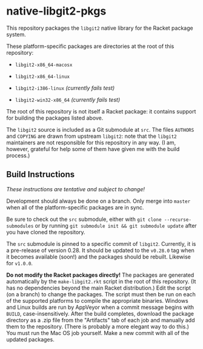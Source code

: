 native-libgit2-pkgs
=====================

This repository packages the `libgit2` native library for
the Racket package system.

These platform-specific packages are directories
at the root of this repository:

- `libgit2-x86_64-macosx`
    
- `libgit2-x86_64-linux`

- `libgit2-i386-linux` *(currently fails test)*

- `libgit2-win32-x86_64` *(currently fails test)*

The root of this repository is not itself a Racket package:
it contains support for building the packages listed above.

The `libgit2` source is included as a Git submodule at `src`.
The files `AUTHORS` and `COPYING` are drawn from upstream `libgit2`:
note that the `libgit2` maintainers are not responsible for this
repository in any way.
(I am, however, grateful for help some of them have given me
with the build process.)

Build Instructions
------------------

*These instructions are tentative and subject to change!*

Development should always be done on a branch.
Only merge into `master` when all of the platform-specific packages
are in sync.

Be sure to check out the `src` submodule,
either with `git clone --recurse-submodules`
or by running `git submodule init && git submodule update`
after you have cloned the repository.

The `src` submodule is pinned to a specific commit of `libgit2`.
Currently, it is a pre-release of version 0.28.
It should be updated to the `v0.28.0` tag when it becomes available
(soon!) and the packages should be rebuilt.
Likewise for `v1.0.0`.

**Do not modify the Racket packages directly!**
The packages are generated automatically by the `make-libgit2.rkt`
script in the root of this repository.
(It has no dependencies beyond the main Racket distribution.)
Edit the script (on a branch) to change the packages.
The script must then be run on each of the supported platforms to
compile the appropriate binaries.
Windows and Linux builds are run by AppVeyor when a commit message
begins with `BUILD`, case-insensitively.
After the build completes, download the package directory as a .zip
file from the "Artifacts" tab of each job and manually add them to the
repository. (There is probably a more elegant way to do this.)
You must run the Mac OS job yourself.
Make a new commit with all of the updated packages.

